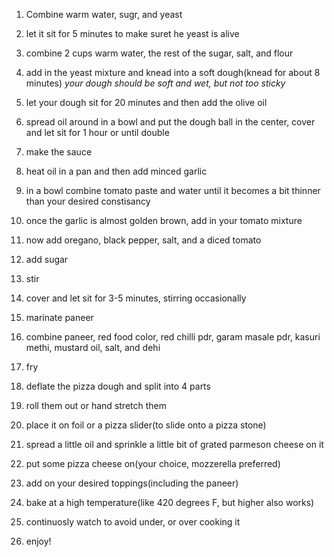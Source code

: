 1. Combine warm water, sugr, and yeast
2. let it sit for 5 minutes to make suret he yeast is alive
3. combine 2 cups warm water, the rest of the sugar, salt, and flour
4. add in the yeast mixture and knead into a soft dough(knead for about 8 minutes)
*your dough should be soft and wet, but not too sticky*
5. let your dough sit for 20 minutes and then add the olive oil
6. spread oil around in a bowl and put the dough ball in the center, cover and let sit for 1 hour or until double

7. make the sauce
8. heat oil in a pan and then add minced garlic
9. in a bowl combine tomato paste and water until it becomes a bit thinner than your desired constisancy
10. once the garlic is almost golden brown, add in your tomato mixture
11. now add oregano, black pepper, salt, and a diced tomato
12. add sugar
13. stir
14. cover and let sit for 3-5 minutes, stirring occasionally

15. marinate paneer
16. combine paneer, red food color, red chilli pdr, garam masale pdr, kasuri methi, mustard oil, salt, and dehi
17. fry

15. deflate the pizza dough and split into 4 parts
16. roll them out or hand stretch them
17. place it on foil or a pizza slider(to slide onto a pizza stone)
18. spread a little oil and sprinkle a little bit of grated parmeson cheese on it
19. put some pizza cheese on(your choice, mozzerella preferred)
20. add on your desired toppings(including the paneer)
21. bake at a high temperature(like 420 degrees F, but higher also works)
22. continuosly watch to avoid under, or over cooking it
23. enjoy!

